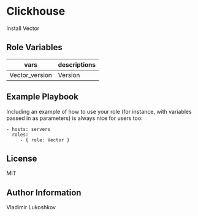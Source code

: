 Clickhouse
=========

Install Vector



Role Variables
--------------

| vars | descriptions |
|----|--------------------|
| Vector_version | Version |


Example Playbook
----------------

Including an example of how to use your role (for instance, with variables passed in as parameters) is always nice for users too:

    - hosts: servers
      roles:
         - { role: Vector }

License
-------

MIT

Author Information
------------------

Vladimir Lukoshkov
